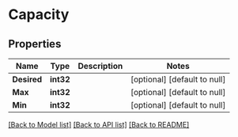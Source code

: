 # Capacity

## Properties
Name | Type | Description | Notes
------------ | ------------- | ------------- | -------------
**Desired** | **int32** |  | [optional] [default to null]
**Max** | **int32** |  | [optional] [default to null]
**Min** | **int32** |  | [optional] [default to null]

[[Back to Model list]](../README.md#documentation-for-models) [[Back to API list]](../README.md#documentation-for-api-endpoints) [[Back to README]](../README.md)


